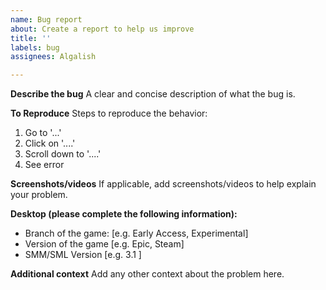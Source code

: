 ```yaml
---
name: Bug report
about: Create a report to help us improve
title: ''
labels: bug
assignees: Algalish

---
```


**Describe the bug**
A clear and concise description of what the bug is.

**To Reproduce**
Steps to reproduce the behavior:
1. Go to '...'
2. Click on '....'
3. Scroll down to '....'
4. See error

**Screenshots/videos**
If applicable, add screenshots/videos to help explain your problem.

**Desktop (please complete the following information):**
 - Branch of the game: [e.g. Early Access, Experimental]
 - Version of the game [e.g. Epic, Steam]
 - SMM/SML Version [e.g. 3.1 ]

**Additional context**
Add any other context about the problem here.
